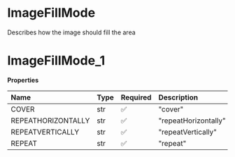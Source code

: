 # ImageFillMode

Describes how the image should fill the area

# ImageFillMode_1

**Properties**

| Name               | Type | Required | Description          |
| :----------------- | :--- | :------- | :------------------- |
| COVER              | str  | ✅       | "cover"              |
| REPEATHORIZONTALLY | str  | ✅       | "repeatHorizontally" |
| REPEATVERTICALLY   | str  | ✅       | "repeatVertically"   |
| REPEAT             | str  | ✅       | "repeat"             |

<!-- This file was generated by liblab | https://liblab.com/ -->
